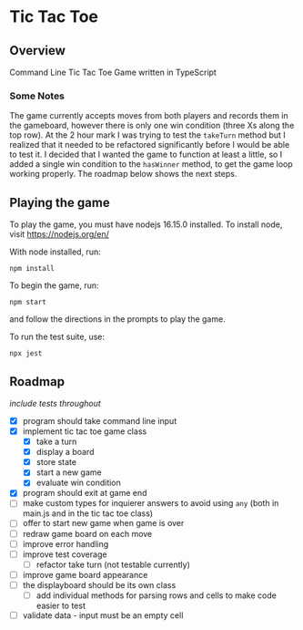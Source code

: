# Tic Tac Toe

## Overview

Command Line Tic Tac Toe Game written in TypeScript

### Some Notes

The game currently accepts moves from both players and records them in the gameboard, however there is only one win condition (three Xs along the top row). At the 2 hour mark I was trying to test the `takeTurn` method but I realized that it needed to be refactored significantly before I would be able to test it. I decided that I wanted the game to function at least a little, so I added a single win condition to the `hasWinner` method, to get the game loop working properly. The roadmap below shows the next steps.

## Playing the game

To play the game, you must have nodejs 16.15.0 installed. To install node, visit https://nodejs.org/en/

With node installed, run:

`npm install`

To begin the game, run:

`npm start`

and follow the directions in the prompts to play the game.

To run the test suite, use:

`npx jest`

## Roadmap

_include tests throughout_

- [x] program should take command line input
- [x] implement tic tac toe game class
  - [x] take a turn
  - [x] display a board
  - [x] store state
  - [x] start a new game
  - [x] evaluate win condition
- [x] program should exit at game end
- [ ] make custom types for inquierer answers to avoid using `any` (both in main.js and in the tic tac toe class)
- [ ] offer to start new game when game is over
- [ ] redraw game board on each move
- [ ] improve error handling
- [ ] improve test coverage
  - [ ] refactor take turn (not testable currently)
- [ ] improve game board appearance
- [ ] the displayboard should be its own class
  - [ ] add individual methods for parsing rows and cells to make code easier to test
- [ ] validate data - input must be an empty cell
